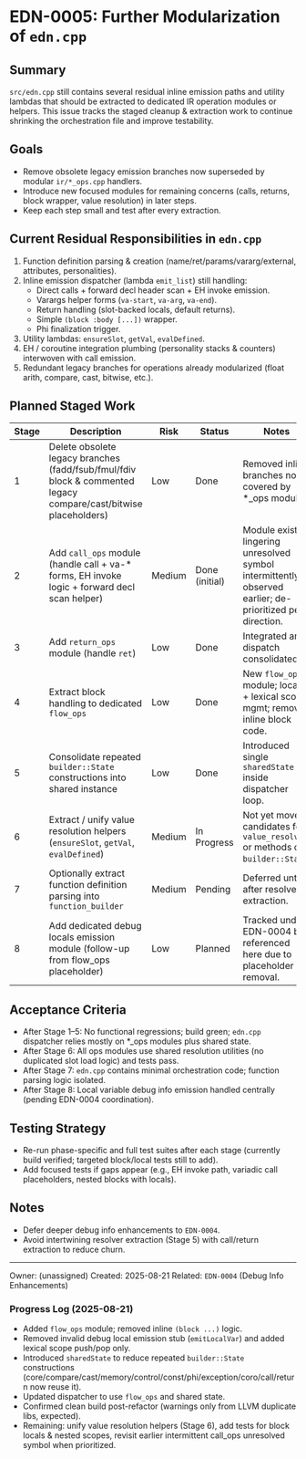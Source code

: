 # EDN-0005: Further Modularization of `edn.cpp`

## Summary
`src/edn.cpp` still contains several residual inline emission paths and utility lambdas that should be extracted to dedicated IR operation modules or helpers. This issue tracks the staged cleanup & extraction work to continue shrinking the orchestration file and improve testability.

## Goals
- Remove obsolete legacy emission branches now superseded by modular `ir/*_ops.cpp` handlers.
- Introduce new focused modules for remaining concerns (calls, returns, block wrapper, value resolution) in later steps.
- Keep each step small and test after every extraction.

## Current Residual Responsibilities in `edn.cpp`
1. Function definition parsing & creation (name/ret/params/vararg/external, attributes, personalities).
2. Inline emission dispatcher (lambda `emit_list`) still handling:
   - Direct calls + forward decl header scan + EH invoke emission.
   - Varargs helper forms (`va-start`, `va-arg`, `va-end`).
   - Return handling (slot-backed locals, default returns).
   - Simple `(block :body [...])` wrapper.
   - Phi finalization trigger.
3. Utility lambdas: `ensureSlot`, `getVal`, `evalDefined`.
4. EH / coroutine integration plumbing (personality stacks & counters) interwoven with call emission.
5. Redundant legacy branches for operations already modularized (float arith, compare, cast, bitwise, etc.).

## Planned Staged Work
| Stage | Description | Risk | Status | Notes |
|-------|-------------|------|--------|-------|
| 1 | Delete obsolete legacy branches (fadd/fsub/fmul/fdiv block & commented legacy compare/cast/bitwise placeholders) | Low | Done | Removed inline branches now covered by *_ops modules. |
| 2 | Add `call_ops` module (handle call + va-* forms, EH invoke logic + forward decl scan helper) | Medium | Done (initial) | Module exists; lingering unresolved symbol intermittently observed earlier; de-prioritized per direction. |
| 3 | Add `return_ops` module (handle `ret`) | Low | Done | Integrated and dispatch consolidated. |
| 4 | Extract block handling to dedicated `flow_ops` | Low | Done | New `flow_ops` module; locals + lexical scope mgmt; removed inline block code. |
| 5 | Consolidate repeated `builder::State` constructions into shared instance | Low | Done | Introduced single `sharedState` inside dispatcher loop. |
| 6 | Extract / unify value resolution helpers (`ensureSlot`, `getVal`, `evalDefined`) | Medium | In Progress | Not yet moved; candidates for `value_resolver` or methods on `builder::State`. |
| 7 | Optionally extract function definition parsing into `function_builder` | Medium | Pending | Deferred until after resolver extraction. |
| 8 | Add dedicated debug locals emission module (follow-up from flow_ops placeholder) | Low | Planned | Tracked under EDN-0004 but referenced here due to placeholder removal. |

## Acceptance Criteria
- After Stage 1–5: No functional regressions; build green; `edn.cpp` dispatcher relies mostly on *_ops modules plus shared state.
- After Stage 6: All ops modules use shared resolution utilities (no duplicated slot load logic) and tests pass.
- After Stage 7: `edn.cpp` contains minimal orchestration code; function parsing logic isolated.
- After Stage 8: Local variable debug info emission handled centrally (pending EDN-0004 coordination).

## Testing Strategy
- Re-run phase-specific and full test suites after each stage (currently build verified; targeted block/local tests still to add).
- Add focused tests if gaps appear (e.g., EH invoke path, variadic call placeholders, nested blocks with locals).

## Notes
- Defer deeper debug info enhancements to `EDN-0004`.
- Avoid intertwining resolver extraction (Stage 5) with call/return extraction to reduce churn.

---
Owner: (unassigned)
Created: 2025-08-21
Related: `EDN-0004` (Debug Info Enhancements)

### Progress Log (2025-08-21)
- Added `flow_ops` module; removed inline `(block ...)` logic.
- Removed invalid debug local emission stub (`emitLocalVar`) and added lexical scope push/pop only.
- Introduced `sharedState` to reduce repeated `builder::State` constructions (core/compare/cast/memory/control/const/phi/exception/coro/call/return now reuse it).
- Updated dispatcher to use `flow_ops` and shared state.
- Confirmed clean build post-refactor (warnings only from LLVM duplicate libs, expected).
- Remaining: unify value resolution helpers (Stage 6), add tests for block locals & nested scopes, revisit earlier intermittent call_ops unresolved symbol when prioritized.
